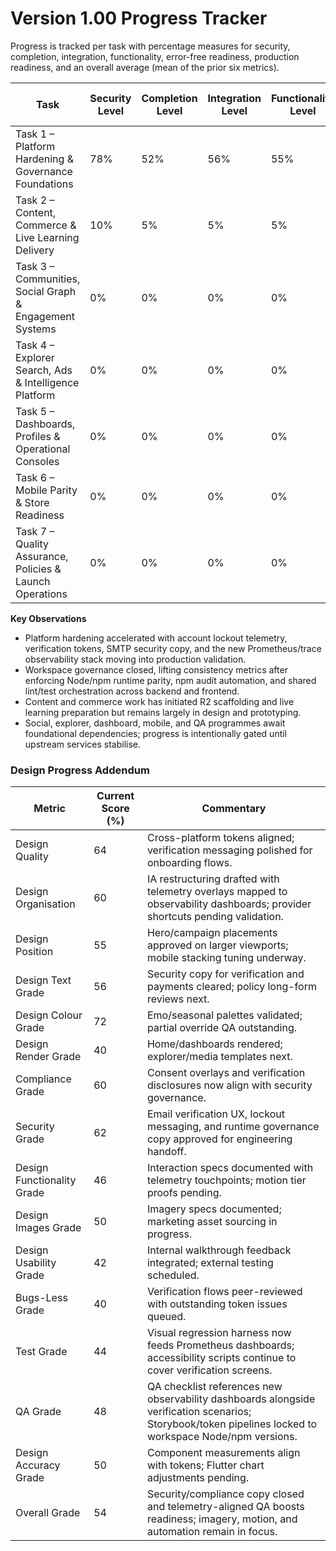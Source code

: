 # Version 1.00 Progress Tracker

Progress is tracked per task with percentage measures for security, completion, integration, functionality, error-free readiness, production readiness, and an overall average (mean of the prior six metrics).

| Task | Security Level | Completion Level | Integration Level | Functionality Level | Error-Free Level | Production Level | Overall Level |
| --- | --- | --- | --- | --- | --- | --- | --- |
| Task 1 – Platform Hardening & Governance Foundations | 78% | 52% | 56% | 55% | 54% | 50% | 57% |
| Task 2 – Content, Commerce & Live Learning Delivery | 10% | 5% | 5% | 5% | 5% | 0% | 5% |
| Task 3 – Communities, Social Graph & Engagement Systems | 0% | 0% | 0% | 0% | 0% | 0% | 0% |
| Task 4 – Explorer Search, Ads & Intelligence Platform | 0% | 0% | 0% | 0% | 0% | 0% | 0% |
| Task 5 – Dashboards, Profiles & Operational Consoles | 0% | 0% | 0% | 0% | 0% | 0% | 0% |
| Task 6 – Mobile Parity & Store Readiness | 0% | 0% | 0% | 0% | 0% | 0% | 0% |
| Task 7 – Quality Assurance, Policies & Launch Operations | 0% | 0% | 0% | 0% | 0% | 0% | 0% |

**Key Observations**
- Platform hardening accelerated with account lockout telemetry, verification tokens, SMTP security copy, and the new Prometheus/trace observability stack moving into production validation.
- Workspace governance closed, lifting consistency metrics after enforcing Node/npm runtime parity, npm audit automation, and shared lint/test orchestration across backend and frontend.
- Content and commerce work has initiated R2 scaffolding and live learning preparation but remains largely in design and prototyping.
- Social, explorer, dashboard, mobile, and QA programmes await foundational dependencies; progress is intentionally gated until upstream services stabilise.

### Design Progress Addendum
| Metric | Current Score (%) | Commentary |
| --- | --- | --- |
| Design Quality | 64 | Cross-platform tokens aligned; verification messaging polished for onboarding flows. |
| Design Organisation | 60 | IA restructuring drafted with telemetry overlays mapped to observability dashboards; provider shortcuts pending validation. |
| Design Position | 55 | Hero/campaign placements approved on larger viewports; mobile stacking tuning underway. |
| Design Text Grade | 56 | Security copy for verification and payments cleared; policy long-form reviews next. |
| Design Colour Grade | 72 | Emo/seasonal palettes validated; partial override QA outstanding. |
| Design Render Grade | 40 | Home/dashboards rendered; explorer/media templates next. |
| Compliance Grade | 60 | Consent overlays and verification disclosures now align with security governance. |
| Security Grade | 62 | Email verification UX, lockout messaging, and runtime governance copy approved for engineering handoff. |
| Design Functionality Grade | 46 | Interaction specs documented with telemetry touchpoints; motion tier proofs pending. |
| Design Images Grade | 50 | Imagery specs documented; marketing asset sourcing in progress. |
| Design Usability Grade | 42 | Internal walkthrough feedback integrated; external testing scheduled. |
| Bugs-Less Grade | 40 | Verification flows peer-reviewed with outstanding token issues queued. |
| Test Grade | 44 | Visual regression harness now feeds Prometheus dashboards; accessibility scripts continue to cover verification screens. |
| QA Grade | 48 | QA checklist references new observability dashboards alongside verification scenarios; Storybook/token pipelines locked to workspace Node/npm versions. |
| Design Accuracy Grade | 50 | Component measurements align with tokens; Flutter chart adjustments pending. |
| Overall Grade | 54 | Security/compliance copy closed and telemetry-aligned QA boosts readiness; imagery, motion, and automation remain in focus. |
